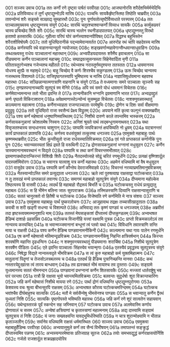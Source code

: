 001  सञ्जय उवाच
001a ततः कर्णो रणे दृष्ट्वा पार्षतं परवीरहा
001c आजघानोरसि शरैर्दशभिर्मर्मभेदिभिः
002a प्रतिविव्याध तं तूर्णं धृष्टद्युम्नोऽपि मारिष
002c पञ्चभिः सायकैर्हृष्टस्तिष्ठ तिष्ठेति चाब्रवीत्
003a तावन्योन्यं शरैः सङ्ख्ये सञ्छाद्य सुमहारथौ
003c पुनः पूर्णायतोत्सृष्टैर्विव्यधाते परस्परम्
004a ततः पाञ्चालमुख्यस्य धृष्टद्युम्नस्य संयुगे
004c सारथिं चतुरश्चाश्वान्कर्णो विव्याध सायकैः
005a कार्मुकप्रवरं चास्य प्रचिच्छेद शितैः शरैः
005c सारथिं चास्य भल्लेन रथनीडादपातयत्
006a धृष्टद्युम्नस्तु विरथो हताश्वो हतसारथिः
006c गृहीत्वा परिघं घोरं कर्णस्याश्वानपीपिषत्
007a विद्धश्च बहुभिस्तेन शरैराशीविषोपमैः
007c ततो युधिष्ठिरानीकं पद्भ्यामेवान्ववर्तत
007e आरुरोह रथं चापि सहदेवस्य मारिष
008a कर्णस्यापि रथे वाहानन्यान्सूतो न्ययोजयत्
008c शङ्खवर्णान्महावेगान्सैन्धवान्साधुवाहिनः
009a लब्धलक्ष्यस्तु राधेयः पाञ्चालानां महारथान्
009c अभ्यपीडयदायस्तः शरैर्मेघ इवाचलान्
010a सा पीड्यमाना कर्णेन पाञ्चालानां महाचमूः
010c सम्प्राद्रवत्सुसन्त्रस्ता सिंहेनेवार्दिता मृगी
011a पतितास्तुरगेभ्यश्च गजेभ्यश्च महीतले
011c रथेभ्यश्च नरास्तूर्णमदृश्यन्त ततस्ततः
012a धावमानस्य योधस्य क्षुरप्रैः स महामृधे
012c बाहू चिच्छेद वै कर्णः शिरश्चैव सकुण्डलम्
013a ऊरू चिच्छेद चान्यस्य गजस्थस्य विशाम्पते
013c वाजिपृष्ठगतस्यापि भूमिष्ठस्य च मारिष
014a नाज्ञासिषुर्धावमाना बहवश्च महारथाः
014c सञ्छिन्नान्यात्मगात्राणि वाहनानि च संयुगे
015a ते वध्यमानाः समरे पाञ्चालाः सृञ्जयैः सह
015c तृणप्रस्पन्दनाच्चापि सूतपुत्रं स्म मेनिरे
016a अपि स्वं समरे योधं धावमानं विचेतसः
016c कर्णमेवाभ्यमन्यन्त ततो भीता द्रवन्ति ते
017a तान्यनीकानि भग्नानि द्रवमाणानि भारत
017c अभ्यद्रवद्द्रुतं कर्णः पृष्ठतो विकिरञ्शरान्
018a अवेक्षमाणास्तेऽन्योन्यं सुसम्मूढा विचेतसः
018c नाशक्नुवन्नवस्थातुं काल्यमाना महात्मना
019a कर्णेनाभ्याहता राजन्पाञ्चालाः परमेषुभिः
019c द्रोणेन च दिशः सर्वा वीक्षमाणाः प्रदुद्रुवुः
020a ततो युधिष्ठिरो राजा स्वसैन्यं प्रेक्ष्य विद्रुतम्
020c अपयाने मतिं कृत्वा फल्गुनं वाक्यमब्रवीत्
021a पश्य कर्णं महेष्वासं धनुष्पाणिमवस्थितम्
021c निशीथे दारुणे काले तपन्तमिव भास्करम्
022a कर्णसायकनुन्नानां क्रोशतामेष निस्वनः
022c अनिशं श्रूयते पार्थ त्वद्बन्धूनामनाथवत्
023a यथा विसृजतश्चास्य सन्दधानस्य चाशुगान्
023c पश्यामि जयविक्रान्तं क्षपयिष्यति नो ध्रुवम्
024a यदत्रानन्तरं कार्यं प्राप्तकालं प्रपश्यसि
024c कर्णस्य वधसंयुक्तं तत्कुरुष्व धनञ्जय
025a एवमुक्तो महाबाहुः पार्थः कृष्णमथाब्रवीत्
025c भीतः कुन्तीसुतो राजा राधेयस्यातिविक्रमात्
026a एवं गते प्राप्तकालं कर्णानीके पुनः पुनः
026c भवान्व्यवस्यतां क्षिप्रं द्रवते हि वरूथिनी
027a द्रोणसायकनुन्नानां भग्नानां मधुसूदन
027c कर्णेन त्रास्यमानानामवस्थानं न विद्यते
028a पश्यामि च तथा कर्णं विचरन्तमभीतवत्
028c द्रवमाणान्रथोदारान्किरन्तं विशिखैः शितैः
029a नैतदस्योत्सहे सोढुं चरितं रणमूर्धनि
029c प्रत्यक्षं वृष्णिशार्दूल पादस्पर्शमिवोरगः
030a स भवानत्र यात्वाशु यत्र कर्णो महारथः
030c अहमेनं वधिष्यामि मां वैष मधुसूदन
031  वासुदेव उवाच
031a पश्यामि कर्णं कौन्तेय देवराजमिवाहवे
031c विचरन्तं नरव्याघ्रमतिमानुषविक्रमम्
032a नैतस्यान्योऽस्ति समरे प्रत्युद्याता धनञ्जय
032c ऋते त्वां पुरुषव्याघ्र राक्षसाद्वा घटोत्कचात्
033a न तु तावदहं मन्ये प्राप्तकालं तवानघ
033c समागमं महाबाहो सूतपुत्रेण संयुगे
034a दीप्यमाना महोल्केव तिष्ठत्यस्य हि वासवी
034c त्वदर्थं हि महाबाहो रौद्ररूपं बिभर्ति च
035a घटोत्कचस्तु राधेयं प्रत्युद्यातु महाबलः
035c स हि भीमेन बलिना जातः सुरपराक्रमः
036a तस्मिन्नस्त्राणि दिव्यानि राक्षसान्यासुराणि च
036c सततं चानुरक्तो वो हितैषी च घटोत्कचः
036e विजेष्यति रणे कर्णमिति मे नात्र संशयः
037  सञ्जय उवाच
037a एवमुक्त्वा महाबाहुः पार्थं पुष्करलोचनः
037c आजुहावाथ तद्रक्षः तच्चासीत्प्रादुरग्रतः
038a कवची स शरी खड्गी सधन्वा च विशाम्पते
038c अभिवाद्य ततः कृष्णं पाण्डवं च धनञ्जयम्
038e अब्रवीत्तं तदा हृष्टस्त्वयमस्म्यनुशाधि माम्
039a ततस्तं मेघसङ्काशं दीप्तास्यं दीप्तकुण्डलम्
039c अभ्यभाषत हैडिम्बं दाशार्हः प्रहसन्निव
040a घटोत्कच विजानीहि यत्त्वां वक्ष्यामि पुत्रक
040c प्राप्तो विक्रमकालोऽयं तव नान्यस्य कस्यचित्
041a स भवान्मज्जमानानां बन्धूनां त्वं प्लवो यथा
041c विविधानि तवास्त्राणि सन्ति माया च राक्षसी
042a पश्य कर्णेन हैडिम्ब पाण्डवानामनीकिनी
042c काल्यमाना यथा गावः पालेन रणमूर्धनि
043a एष कर्णो महेष्वासो मतिमान्दृढविक्रमः
043c पाण्डवानामनीकेषु निहन्ति क्षत्रियर्षभान्
044a किरन्तः शरवर्षाणि महान्ति दृढधन्विनः
044c न शक्नुवन्त्यवस्थातुं पीड्यमानाः शरार्चिषा
045a निशीथे सूतपुत्रेण शरवर्षेण पीडिताः
045c एते द्रवन्ति पाञ्चालाः सिंहस्येव भयान्मृगाः
046a एतस्यैवं प्रवृद्धस्य सूतपुत्रस्य संयुगे
046c निषेद्धा विद्यते नान्यस्त्वदृते भीमविक्रम
047a स त्वं कुरु महाबाहो कर्म युक्तमिहात्मनः
047c मातुलानां पितॄणां च तेजसोऽस्त्रबलस्य च
048a एतदर्थं हि हैडिम्ब पुत्रानिच्छन्ति मानवाः
048c कथं नस्तारयेद्दुःखात्स त्वं तारय बान्धवान्
049a तव ह्यस्त्रबलं भीमं मायाश्च तव दुस्तराः
049c सङ्ग्रामे युध्यमानस्य सततं भीमनन्दन
050a पाण्डवानां प्रभग्नानां कर्णेन शितसायकैः
050c मज्जतां धार्तराष्ट्रेषु भव पारं परन्तप
051a रात्रौ हि राक्षसा भूयो भवन्त्यमितविक्रमाः
051c बलवन्तः सुदुर्धर्षाः शूरा विक्रान्तचारिणः
052a जहि कर्णं महेष्वासं निशीथे मायया रणे
052c पार्था द्रोणं वधिष्यन्ति धृष्टद्युम्नपुरोगमाः
053a केशवस्य वचः श्रुत्वा बीभत्सुरपि राक्षसम्
053c अभ्यभाषत कौरव्य घटोत्कचमरिन्दमम्
054a घटोत्कच भवांश्चैव दीर्घबाहुश्च सात्यकिः
054c मतौ मे सर्वसैन्येषु भीमसेनश्च पाण्डवः
055a स भवान्यातु कर्णेन द्वैरथं युध्यतां निशि
055c सात्यकिः पृष्ठगोपस्ते भविष्यति महारथः
056a जहि कर्णं रणे शूरं सात्वतेन सहायवान्
056c यथेन्द्रस्तारकं पूर्वं स्कन्देन सह जघ्निवान्
057  घटोत्कच उवाच
057a अलमेवास्मि कर्णाय द्रोणायालं च सत्तम
057c अन्येषां क्षत्रियाणां च कृतास्त्राणां महात्मनाम्
058a अद्य दास्यामि सङ्ग्रामं सूतपुत्राय तं निशि
058c यं जनाः सम्प्रवक्ष्यन्ति यावद्भूमिर्धरिष्यति
059a न चात्र शूरान्मोक्ष्यामि न भीतान्न कृताञ्जलीन्
059c सर्वानेव वधिष्यामि राक्षसं धर्ममास्थितः
060  सञ्जय उवाच
060a एवमुक्त्वा महाबाहुर्हैडिम्बः परवीरहा
060c अभ्ययात्तुमुले कर्णं तव सैन्यं विभीषयन्
061a तमापतन्तं सङ्क्रुद्धं दीप्तास्यमिव पन्नगम्
061c अभ्यस्यन्परमेष्वासः प्रतिजग्राह सूतजः
062a तयोः समभवद्युद्धं कर्णराक्षसयोर्निशि
062c गर्जतो राजशार्दूल शक्रप्रह्रादयोरिव
